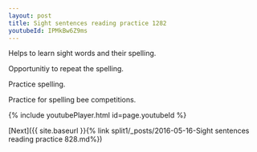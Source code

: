 ```yaml
---
layout: post
title: Sight sentences reading practice 1282
youtubeId: IPMkBw6Z9ms
---
```

 
 
Helps to learn sight words and their spelling.

Opportunitiy to repeat the spelling. 

Practice spelling. 
 
Practice for spelling bee competitions. 
 
{% include youtubePlayer.html id=page.youtubeId %}
 
 

[Next]({{ site.baseurl }}{% link  split1/_posts/2016-05-16-Sight sentences reading practice 828.md%})
 
